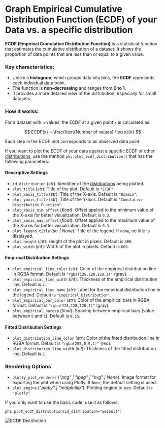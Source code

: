 # Graph Empirical Cumulative Distribution Function (ECDF) of your Data vs. a specific distribution

**ECDF (Empirical Cumulative Distribution Function)** is a statistical function that estimates the cumulative distribution of a dataset. It shows the proportion of data points that are less than or equal to a given value.

### Key characteristics:

- Unlike a **histogram**, which groups data into bins, the **ECDF** represents each individual data point.
- The function is **non-decreasing** and ranges from **0 to 1**.
- It provides a more detailed view of the distribution, especially for small datasets.

### How it works:

For a dataset with `n` values, the ECDF at a given point `x` is calculated as:

$$
ECDF(x) = \frac{\text{Number of values} \leq x}{n}
$$

Each step in the ECDF plot corresponds to an observed data point.

If you want to plot the ECDF of your data against a specific ECDF of other [distributions](/documentation/distributions/distributions.md), use the method `phi.plot_ecdf_distribution()` that has the following parameters:

#### **Descriptive Settings**

- `id_distribution` (_str_): Identifier of the [distributions](/documentation/distributions/distributions.md) being plotted.
- `plot_title` (_str_): Title of the plot. Default is `"ECDF"`.
- `plot_xaxis_title` (_str_): Title of the X-axis. Default is `"Domain"`.
- `plot_yaxis_title` (_str_): Title of the Y-axis. Default is `"Cumulative Distribution Function"`.
- `plot_xaxis_min_offset` (_float_): Offset applied to the minimum value of the X-axis for better visualization. Default is `0.3`.
- `plot_xaxis_max_offset` (_float_): Offset applied to the maximum value of the X-axis for better visualization. Default is `0.3`.
- `plot_legend_title` (_str | None_): Title of the legend. If `None`, no title is displayed.
- `plot_height` (_int_): Height of the plot in pixels. Default is `400`.
- `plot_width` (_int_): Width of the plot in pixels. Default is `600`.

#### **Empirical Distribution Settings**

- `plot_empirical_line_color` (_str_): Color of the empirical distribution line in RGBA format. Default is `"rgba(128,128,128,1)"` (gray).
- `plot_empirical_line_width` (_int_): Thickness of the empirical distribution line. Default is `4`.
- `plot_empirical_line_name` (_str_): Label for the empirical distribution line in the legend. Default is `"Empirical Distribution"`.
- `plot_empirical_bar_color` (_str_): Color of the empirical bars in RGBA format. Default is `"rgba(128,128,128,1)"` (gray).
- `plot_empirical_bargap` (_float_): Spacing between empirical bars (value between `0` and `1`). Default is `0.15`.

#### **Fitted Distribution Settings**

- `plot_distribution_line_color` (_str_): Color of the fitted distribution line in RGBA format. Default is `"rgba(255,0,0,1)"` (red).
- `plot_distribution_line_width` (_int_): Thickness of the fitted distribution line. Default is `2`.

### **Rendering Options**

- `plotly_plot_renderer` (_"png" | "jpeg" | "svg" | None_): Image format for exporting the plot when using Plotly. If `None`, the default setting is used.
- `plot_engine` (_"plotly" | "matplotlib"_): Plotting engine to use. Default is `"plotly"`.

If you only want to use the basic code, use it as follows:

```pyther
phi.plot_ecdf_distribution(id_distribution="weibull")
```

![ECDF Distribution](/static/fit/ecdf-distribution.png)
